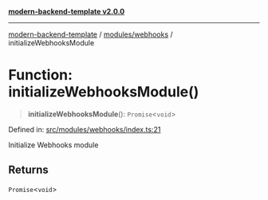 [**modern-backend-template v2.0.0**](../../../README.md)

***

[modern-backend-template](../../../modules.md) / [modules/webhooks](../README.md) / initializeWebhooksModule

# Function: initializeWebhooksModule()

> **initializeWebhooksModule**(): `Promise`\<`void`\>

Defined in: [src/modules/webhooks/index.ts:21](https://github.com/maemreyo/saas-4cus-nodejs/blob/1a77de11cd6eaefe66c31c7f5de281673fc25ce5/src/modules/webhooks/index.ts#L21)

Initialize Webhooks module

## Returns

`Promise`\<`void`\>
